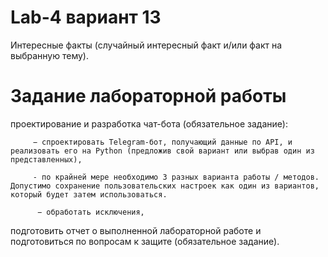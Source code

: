 # Lab-4 вариант 13
Интересные факты (случайный интересный факт и/или факт на выбранную тему).

# Задание лабораторной работы

проектирование и разработка чат-бота (обязательное задание):

         − спроектировать Telegram-бот, получающий данные по API, и реализовать его на Python (предложив свой вариант или выбрав один из представленных), 
         
         - по крайней мере необходимо 3 разных варианта работы / методов. Допустимо сохранение пользовательских настроек как один из вариантов, который будет затем использоваться.
         
          − обработать исключения,

подготовить отчет о выполненной лабораторной работе и подготовиться по вопросам к защите (обязательное задание).

